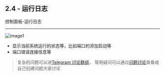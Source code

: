 [image1]:https://raw.githubusercontent.com/FxPool/FXMinerProxy/main/image/tutorial/ch2-log.png
[Telegram 讨论群组]:https://t.me/fxminerproxy_chat_cn
[问题讨论]:https://github.com/FxPool/FXMinerProxy/issues

## 2.4 - 运行日志
控制面板-运行日志
___
![image1]
- 显示当前系统运行的状态等，比如端口的添加启动等
- 端口错误连接信息等

> 复杂的问题可以进[Telegram 讨论群组]， 常用疑问可以通过[问题讨论]查看或自己创建问题大家讨论